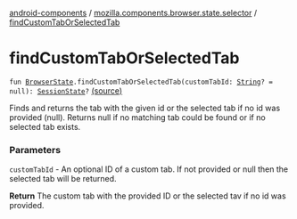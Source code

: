 [android-components](../index.md) / [mozilla.components.browser.state.selector](index.md) / [findCustomTabOrSelectedTab](./find-custom-tab-or-selected-tab.md)

# findCustomTabOrSelectedTab

`fun `[`BrowserState`](../mozilla.components.browser.state.state/-browser-state/index.md)`.findCustomTabOrSelectedTab(customTabId: `[`String`](https://kotlinlang.org/api/latest/jvm/stdlib/kotlin/-string/index.html)`? = null): `[`SessionState`](../mozilla.components.browser.state.state/-session-state/index.md)`?` [(source)](https://github.com/mozilla-mobile/android-components/blob/master/components/browser/state/src/main/java/mozilla/components/browser/state/selector/Selectors.kt#L58)

Finds and returns the tab with the given id or the selected tab if no id was provided (null). Returns null
if no matching tab could be found or if no selected tab exists.

### Parameters

`customTabId` - An optional ID of a custom tab. If not provided or null then the selected tab will be returned.

**Return**
The custom tab with the provided ID or the selected tav if no id was provided.

